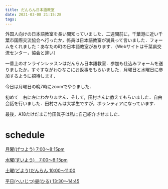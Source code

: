 ```yaml
---
title: だんらん日本語教室
date: 2021-03-08 21:15:28
tags:
---
```


外国人向けの日本語教室を長い間知っていました．二週間前に，千葉港に近い千葉市国際交流協会へ行ったか，係員は日本語教室が満員って言いました．フォームをくれました：あなたの町の日本語教室があります．（Webサイトは千葉県交流センター，協会と違い）

一番上のオンラインレッスンはだんらん日本語教室．参加も仕込みフォームを送りましたか，すぐすながわひなこにお返事をもらいました．月曜日と水曜日に参加するように招待します．

今日は月曜日の晩7時にzoomでやりました．

初めて　右に左にわかりません．そして，田村さんに教えてもらいました．自由会話を行いました．田村さんは大学生ですが，ボランティアになっています．



最後，A18たけだまこ竹田眞子は私に自己紹介させました．

# schedule

[月曜(げつよう) 7:00〜8:15pm](https://us02web.zoom.us/j/89390135014?pwd=dDI0eS9UTDQyaC8xWmEyOFBrZWNiUT09) 

[水曜(すいよう)　7:00〜8:15pm](https://us02web.zoom.us/j/89498719333?pwd=UGxRekl4cUhmdmFaU0RualpOSDloQT09) 

[土曜(どよう)だんらん 10:00〜11:00](https://us02web.zoom.us/j/89255668606?pwd=NGZqRVpJZEN1b3A0aWhPMnpKS3RyQT09) 

[平日(へいじつ)昼(ひる)  13:30〜14:45](https://us04web.zoom.us/j/77602632576?pwd=ajZ1b3hUR0RqKzdhcVhwak1Xc2JCdz09)

